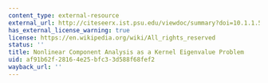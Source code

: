 ```yaml
---
content_type: external-resource
external_url: http://citeseerx.ist.psu.edu/viewdoc/summary?doi=10.1.1.53.8911
has_external_license_warning: true
license: https://en.wikipedia.org/wiki/All_rights_reserved
status: ''
title: Nonlinear Component Analysis as a Kernel Eigenvalue Problem
uid: af91b62f-2816-4e25-bfc3-3d588f68fef2
wayback_url: ''
---
```

